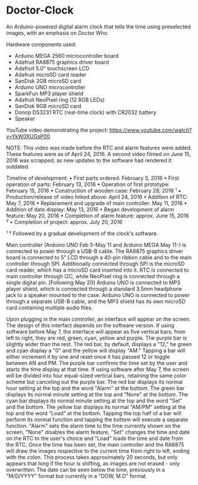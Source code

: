 # Doctor-Clock
An Arduino-powered digital alarm clock that tells the time using preselected images, with an emphasis on Doctor Who.

Hardware components used:
* Arduino MEGA 2560 microcontroller board
* Adafruit RA8875 graphics driver board
* Adafruit 5.0" touchscreen LCD
* Adafruit microSD card reader
* SanDisk 2GB microSD card
* Arduino UNO microcontroller
* SparkFun MP3 player shield
* Adafruit NeoPixel ring (12 RGB LEDs)
* SanDisk 8GB microSD card
* Donop DS3231 RTC (real-time clock) with CR2032 battery
* Speaker

YouTube video demonstrating the project:
https://www.youtube.com/watch?v=YkW0XUGsP00

NOTE: This video was made before the RTC and alarm features were added. These features were as of April 24, 2016. A second video filmed on June 15, 2016 was scrapped, as new updates to the software had rendered it outdated.

Timeline of development:
• First parts ordered: February 5, 2016
• First operation of parts: February 13, 2016
• Operation of first prototype: February 15, 2016
• Construction of wooden case: February 28, 2016 ¹
• Production/release of video linked above: April 24, 2016
• Addition of RTC: May 7, 2016
• Replacement and upgrade of main controller: May 11, 2016
• Addition of date display: May 13, 2016
• Began development of alarm feature: May 20, 2016
• Completion of alarm feature: approx. June 15, 2016 ²
• Completion of project: approx. July 20, 2016

¹ ² Followed by a gradual development of the clock's software.

Main controller (Arduino UNO Feb 5-May 11 and Arduino MEGA May 11-) is connected to power through a USB-B cable. The RA8875 graphics driver board is connected to 5" LCD through a 40-pin ribbon cable and to the main controller through SPI. Additionally connected through SPI is the microSD card reader, which has a microSD card inserted into it. RTC is connected to main controller through I2C, while NeoPixel ring is connected through a single digital pin. [Following May 20] Arduino UNO is connected to MP3 player shield, which is connected through a standard 3.5mm headphone jack to a speaker mounted to the case. Arduino UNO is connected to power through a separate USB-B cable, and the MP3 shield has its own microSD card containing multiple audio files.

Upon plugging in the main controller, an interface will appear on the screen. The design of this interfact depends on the software version. If using software before May 7, the interface will appear as five vertical bars; from left to right, they are red, green, cyan, yellow and purple. The purple bar is slightly wider than the rest. The red bar, by default, displays a "12," he green and cyan display a "0" and the yellow will display "AM." Tapping a bar will either increment it by one and reset once it has passed 12 or toggle between AN and PM. The purple bar confirms the time set by the user and starts the time display at that time. If using software after May 7, the screen will be divided into four equal-sized vertical bars, retaining the same color scheme but canceling out the purple bar. The red bar displays its normal hour setting at the top and the word "Alarm" at the bottom. The green bar displays its normal minute setting at the top and "None" at the bottom. The cyan bar displays its normal minute setting at the top and the word "Set" and the bottom. The yellow bar displays its normal "AM/PM" setting at the top and the word "Load" at the bottom. Tapping the top half of a bar will perform its normal function and tapping the bottom will execute a separate function. "Alarm" sets the alarm time to the time currently shown on the screen, "None" disables the alarm feature, "Set" changes the time and date on the RTC to the user's choice and "Load" loads the time and date from the RTC. Once the time has been set, the main controller and the RA8875 will draw the images respective to the current time from right to left, ending with the colon. This process takes approximately 20 seconds, but only appears that long if the hour is shifting, as images are not erased - only overwritten. The date can be seen below the time, previously in a "M/D/YYYY" format but currently in a "DOW, M D" format.
